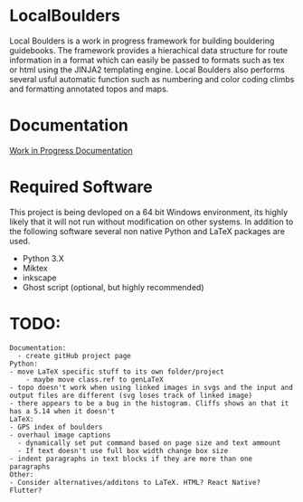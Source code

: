 # LocalBoulders
 Local Boulders is a work in progress framework for building bouldering guidebooks. The framework provides a hierachical data structure for route information in a format which can easily be passed to formats such as tex or html using the JINJA2 templating engine. Local Boulders also performs several usful automatic function such as numbering and color coding climbs and formatting annotated topos and maps.
 
# Documentation
[Work in Progress Documentation](https://docs.google.com/document/d/1SdaC6Ra2RaYkczrwDnqLYQRvsJmOF2mg-aY8-hYBMIY/edit#heading=h.qtw326n5e7xy)
 
# Required Software
This project is being devloped on a 64 bit Windows environment, its highly likely that it will not run without modification on other systems. In addition to the following software several non native Python and LaTeX packages are used.
- Python 3.X
- Miktex
- inkscape
- Ghost script (optional, but highly recommended)

# TODO:
	Documentation:
	  - create gitHub project page
	Python:
	- move LaTeX specific stuff to its own folder/project
        - maybe move class.ref to genLaTeX
	- topo doesn't work when using linked images in svgs and the input and output files are different (svg loses track of linked image)
	- there appears to be a bug in the histogram. Cliffs shows an that it has a 5.14 when it doesn't
    LaTeX:
    - GPS index of boulders
	- overhaul image captions
	  - dynamically set put command based on page size and text ammount
	  - If text doesn't use full box width change box size
	- indent paragraphs in text blocks if they are more than one paragraphs
    Other:
    - Consider alternatives/additons to LaTeX. HTML? React Native? Flutter?